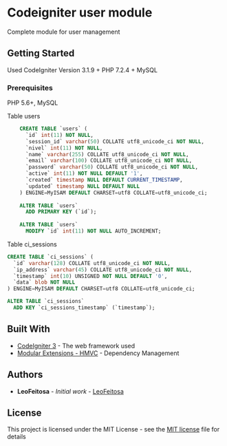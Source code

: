 # Codeigniter user module

Complete module for user management

## Getting Started

Used CodeIgniter Version 3.1.9 + PHP 7.2.4 + MySQL

### Prerequisites

PHP 5.6+, MySQL

Table users
```sql
    CREATE TABLE `users` (
      `id` int(11) NOT NULL,
      `session_id` varchar(50) COLLATE utf8_unicode_ci NOT NULL,
      `nivel` int(11) NOT NULL,
      `name` varchar(255) COLLATE utf8_unicode_ci NOT NULL,
      `email` varchar(100) COLLATE utf8_unicode_ci NOT NULL,
      `password` varchar(50) COLLATE utf8_unicode_ci NOT NULL,
      `active` int(11) NOT NULL DEFAULT '1',
      `created` timestamp NULL DEFAULT CURRENT_TIMESTAMP,
      `updated` timestamp NULL DEFAULT NULL
    ) ENGINE=MyISAM DEFAULT CHARSET=utf8 COLLATE=utf8_unicode_ci;    
    
    ALTER TABLE `users`
      ADD PRIMARY KEY (`id`);    
    
    ALTER TABLE `users`
      MODIFY `id` int(11) NOT NULL AUTO_INCREMENT;
```
Table ci_sessions
```sql
CREATE TABLE `ci_sessions` (
  `id` varchar(128) COLLATE utf8_unicode_ci NOT NULL,
  `ip_address` varchar(45) COLLATE utf8_unicode_ci NOT NULL,
  `timestamp` int(10) UNSIGNED NOT NULL DEFAULT '0',
  `data` blob NOT NULL
) ENGINE=MyISAM DEFAULT CHARSET=utf8 COLLATE=utf8_unicode_ci;

ALTER TABLE `ci_sessions`
  ADD KEY `ci_sessions_timestamp` (`timestamp`);
```
## Built With

* [CodeIgniter 3](https://codeigniter.com/) - The web framework used
* [Modular Extensions - HMVC](https://bitbucket.org/wiredesignz/codeigniter-modular-extensions-hmvc) - Dependency Management

## Authors

* **LeoFeitosa** - *Initial work* - [LeoFeitosa](https://github.com/LeoFeitosa)

## License

This project is licensed under the MIT License - see the [MIT license](LICENSE) file for details
